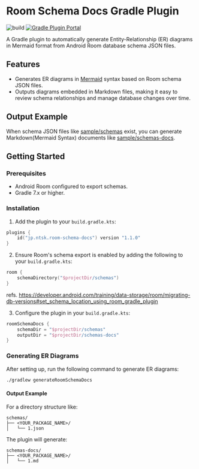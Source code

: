 # Room Schema Docs Gradle Plugin
![build](https://github.com/ntsk/room-schema-docs-gradle-plugin/actions/workflows/build.yml/badge.svg)
[![Gradle Plugin Portal](https://img.shields.io/badge/gradle%20plugin-1.2.0-blue)](https://plugins.gradle.org/plugin/jp.ntsk.room-schema-docs)

A Gradle plugin to automatically generate Entity-Relationship (ER) diagrams in Mermaid format from Android Room database schema JSON files.

## Features
- Generates ER diagrams in [Mermaid](https://mermaid.js.org/syntax/entityRelationshipDiagram.html#entity-relationship-diagrams) syntax based on Room schema JSON files.
- Outputs diagrams embedded in Markdown files, making it easy to review schema relationships and manage database changes over time.

## Output Example
When schema JSON files like [sample/schemas](https://github.com/ntsk/room-schema-docs-gradle-plugin/tree/main/sample/schemas/jp.ntsk.room.schema.docs.sample.database.AppDatabase) exist, you can generate Markdown(Mermaid Syntax) documents like [sample/schemas-docs](https://github.com/ntsk/room-schema-docs-gradle-plugin/tree/main/sample/schemas-docs/jp.ntsk.room.schema.docs.sample.database.AppDatabase).


## Getting Started

### Prerequisites

- Android Room configured to export schemas.
- Gradle 7.x or higher.

### Installation

1. Add the plugin to your `build.gradle.kts`:
```kotlin
plugins {
    id("jp.ntsk.room-schema-docs") version "1.1.0"
}
```

2. Ensure Room's schema export is enabled by adding the following to your `build.gradle.kts`:
```kotlin
room {
    schemaDirectory("$projectDir/schemas")
}
```

refs. https://developer.android.com/training/data-storage/room/migrating-db-versions#set_schema_location_using_room_gradle_plugin

3. Configure the plugin in your `build.gradle.kts`:
```kotlin
roomSchemaDocs {
    schemaDir = "$projectDir/schemas"
    outputDir = "$projectDir/schemas-docs"
}
```

### Generating ER Diagrams

After setting up, run the following command to generate ER diagrams:

```bash
./gradlew generateRoomSchemaDocs
```

#### Output Example

For a directory structure like:
```
schemas/
├── <YOUR_PACKAGE_NAME>/
│   └── 1.json
```

The plugin will generate:
```
schemas-docs/
├── <YOUR_PACKAGE_NAME>/
│   └── 1.md
```
